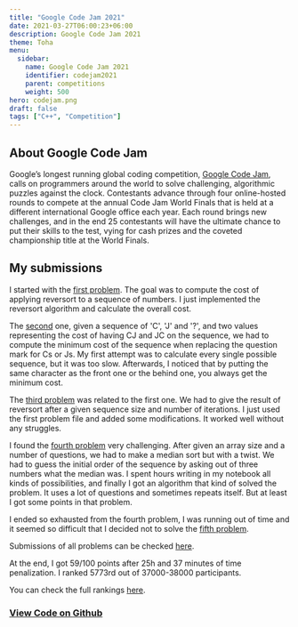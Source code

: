 ```yaml
---
title: "Google Code Jam 2021"
date: 2021-03-27T06:00:23+06:00
description: Google Code Jam 2021
theme: Toha
menu:
  sidebar:
    name: Google Code Jam 2021
    identifier: codejam2021
    parent: competitions
    weight: 500
hero: codejam.png
draft: false
tags: ["C++", "Competition"]
---
```


## About Google Code Jam
Google’s longest running global coding competition, [Google Code Jam](https://codingcompetitions.withgoogle.com/codejam), calls on programmers around the world to solve challenging, algorithmic puzzles against the clock. Contestants advance through four online-hosted rounds to compete at the annual Code Jam World Finals that is held at a different international Google office each year. Each round brings new challenges, and in the end 25 contestants will have the ultimate chance to put their skills to the test, vying for cash prizes and the coveted championship title at the World Finals.

## My submissions
I started with the [first problem](https://codingcompetitions.withgoogle.com/codejam/round/000000000043580a/00000000006d0a5c). The goal was to compute the cost of applying reversort to a sequence of numbers. I just implemented the reversort algorithm and calculate the overall cost.

The [second](https://codingcompetitions.withgoogle.com/codejam/round/000000000043580a/00000000006d1145) one, given a sequence of 'C', 'J' and '?', and two values representing the cost of having CJ and JC on the sequence, we had to compute the minimum cost of the sequence when replacing the question mark for Cs or Js. My first attempt was to calculate every single possible sequence, but it was too slow. Afterwards, I noticed that by putting the same character as the front one or the behind one, you always get the minimum cost.

The [third problem](https://codingcompetitions.withgoogle.com/codejam/round/000000000043580a/00000000006d12d7) was related to the first one. We had to give the result of reversort after a given sequence size and number of iterations. I just used the first problem file and added some modifications. It worked well without any struggles.

I found the [fourth problem](https://codingcompetitions.withgoogle.com/codejam/round/000000000043580a/00000000006d1284) very challenging. After given an array size and a number of questions, we had to make a median sort but with a twist. We had to guess the initial order of the sequence by asking out of three numbers what the median was. I spent hours writing in my notebook all kinds of possibilities, and finally I got an algorithm that kind of solved the problem. It uses a lot of questions and sometimes repeats itself. But at least I got some points in that problem.

I ended so exhausted from the fourth problem, I was running out of time and it seemed so difficult that I decided not to solve the [fifth problem](https://codingcompetitions.withgoogle.com/codejam/round/000000000043580a/00000000006d1155).

Submissions of all problems can be checked [here](https://codingcompetitions.withgoogle.com/codejam/submissions/000000000043580a/0000000000644c43).

At the end, I got 59/100 points after 25h and 37 minutes of time penalization. I ranked 5773rd out of 37000-38000 participants. 

You can check the full rankings [here](https://codingcompetitions.withgoogle.com/codejam/round/000000000043580a).

### [View Code on <i class="fab fa-github"></i>Github](https://github.com/BernatBC/Coding-Competitions/tree/main/GoogleCodeJam2021/Qualification)